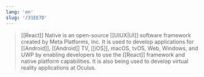 ```yaml
---
lang: 'en'
slug: '/31EE7D'
---
```


> [[React]] Native is an open-source [[UIUX|UI]] software framework created by Meta Platforms, Inc. It is used to develop applications for [[Android]], [[Android]] TV, [[iOS]], macOS, tvOS, Web, Windows, and UWP by enabling developers to use the [[React]] framework and native platform capabilities. It is also being used to develop virtual reality applications at Oculus.
